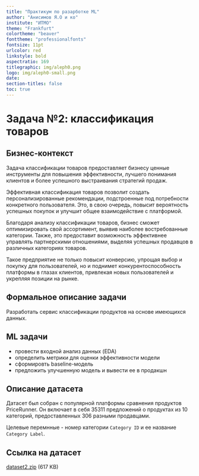 ```yaml
---
title: "Практикум по разарботке ML"
author: "Анисимов Я.О и ко"
institute: "ИТМО"
theme: "Frankfurt"
colortheme: "beaver"
fonttheme: "professionalfonts"
fontsize: 11pt
urlcolor: red
linkstyle: bold
aspectratio: 169
titlegraphic: img/aleph0.png
logo: img/aleph0-small.png
date:
section-titles: false
toc: true
---
```


# Задача №2: классификация товаров

## Бизнес-контекст

Задача классификации товаров предоставляет бизнесу ценные инструменты для повышения эффективности, лучшего понимания клиентов и более успешного выстраивания стратегий продаж.

Эффективная классификация товаров позволит создать персонализированные рекомендации, подстроенные под потребности конкретного пользователя. Это, в свою очередь, повысит вероятность успешных покупок и улучшит общее взаимодействие с платформой.

Благодаря анализу классификации товаров, бизнес сможет оптимизировать свой ассортимент, выявив наиболее востребованные категории. Также, это предоставит возможность эффективнее управлять партнерскими отношениями, выделяя успешных продавцов в различных категориях товаров.

Такое предприятие не только повысит конверсию, упрощая выбор и покупку для пользователей, но и поднимет конкурентоспособность платформы в глазах клиентов, привлекая новых пользователей и укрепляя позиции на рынке.

## Формальное описание задачи

Разработать сервис классификации продуктов на основе имеющихся данных.

## ML задачи

- провести входной анализ данных (EDA)
- определить метрики для оценки эффективности модели
- сформировть baseline-модель
- предложить улучшенную модель и вывести ее в продакшн

## Описание датасета

Датасет был собран с популярной платформы сравнения продуктов PriceRunner. Он включает в себя 35311 предложений о продуктах из 10 категорий, предоставленных 306 разными продавцами.

Целевые перемнные - номер категории `Category ID` и ее название `Category Label`.

## Ссылка на датасет

[dataset2.zip](./data/dataset2.zip) (617 KB)